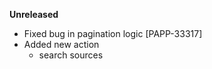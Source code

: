 **Unreleased**
* Fixed bug in pagination logic [PAPP-33317]
* Added new action
    * search sources
